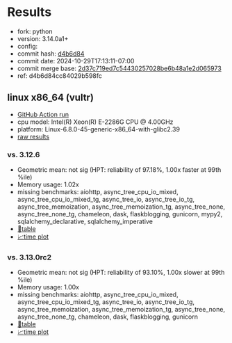 # Results

- fork: python
- version: 3.14.0a1+
- config: 
- commit hash: [d4b6d84](https://github.com/python/cpython/commit/d4b6d84)
- commit date: 2024-10-29T17:13:11-07:00
- commit merge base: [2d37c719ed7c54430257028be6b48a1e2d065973](https://github.com/python/cpython/commit/2d37c719ed7c54430257028be6b48a1e2d065973)
- ref: d4b6d84cc84029b598fc

## linux x86_64 (vultr)

- [GitHub Action run](https://github.com/facebookexperimental/free-threading-benchmarking/actions/runs/11584647167)
- cpu model: Intel(R) Xeon(R) E-2286G CPU @ 4.00GHz
- platform: Linux-6.8.0-45-generic-x86_64-with-glibc2.39
- [raw results](bm-20241029-vultr-x86_64-python-d4b6d84cc84029b598fc-3.14.0a1%2B-d4b6d84.json)

### vs. 3.12.6

- Geometric mean: not sig (HPT: reliability of 97.18%, 1.00x faster at 99th %ile)
- Memory usage: 1.02x
- missing benchmarks: aiohttp, async_tree_cpu_io_mixed, async_tree_cpu_io_mixed_tg, async_tree_io, async_tree_io_tg, async_tree_memoization, async_tree_memoization_tg, async_tree_none, async_tree_none_tg, chameleon, dask, flaskblogging, gunicorn, mypy2, sqlalchemy_declarative, sqlalchemy_imperative
- [📄table](bm-20241029-vultr-x86_64-python-d4b6d84cc84029b598fc-3.14.0a1%2B-d4b6d84-vs-3.12.6.md)
- [📈time plot](bm-20241029-vultr-x86_64-python-d4b6d84cc84029b598fc-3.14.0a1%2B-d4b6d84-vs-3.12.6.svg)

### vs. 3.13.0rc2

- Geometric mean: not sig (HPT: reliability of 93.10%, 1.00x slower at 99th %ile)
- Memory usage: 1.00x
- missing benchmarks: aiohttp, async_tree_cpu_io_mixed, async_tree_cpu_io_mixed_tg, async_tree_io, async_tree_io_tg, async_tree_memoization, async_tree_memoization_tg, async_tree_none, async_tree_none_tg, chameleon, dask, flaskblogging, gunicorn
- [📄table](bm-20241029-vultr-x86_64-python-d4b6d84cc84029b598fc-3.14.0a1%2B-d4b6d84-vs-3.13.0rc2.md)
- [📈time plot](bm-20241029-vultr-x86_64-python-d4b6d84cc84029b598fc-3.14.0a1%2B-d4b6d84-vs-3.13.0rc2.svg)

